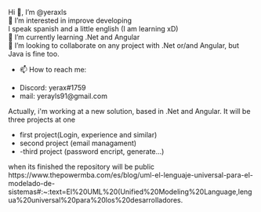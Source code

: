 Hi 👋, I’m @yeraxls
<br />
👀 I’m interested in improve developing
<br />
I speak spanish and a little english (I am learning xD)
<br />
🌱 I’m currently learning .Net and Angular
<br />
💞️ I’m looking to collaborate on any project with .Net or/and Angular, but Java is fine too.
<br />
- 📫 How to reach me:
<ul>
  <li>Discord: yerax#1759 </li>
  <li>mail: yerayls91@gmail.com </li>
</ul>
Actually, i'm working at a new solution, based in .Net and Angular.
It will be three projects at one
<ul>
  <li>first project(Login, experience and similar)</li>
  <li>second project (email managament)</li>
  <li>-third project (password encript, generate...)</li>
</ul>
when its finished the repository will be public
https://www.thepowermba.com/es/blog/uml-el-lenguaje-universal-para-el-modelado-de-sistemas#:~:text=El%20UML%20(Unified%20Modeling%20Language,lengua%20universal%20para%20los%20desarrolladores.
